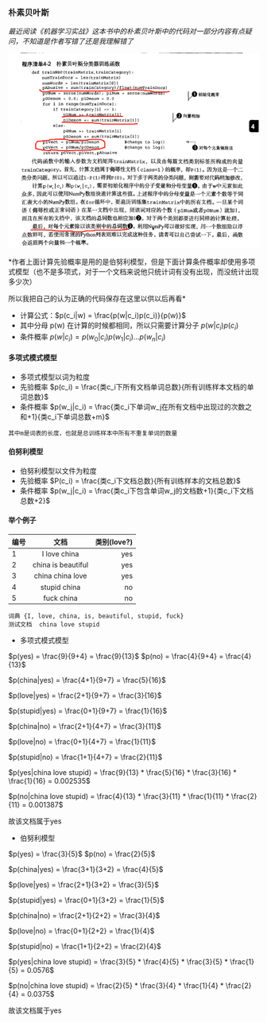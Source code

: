 ### 朴素贝叶斯
*最近阅读《机器学习实战》这本书中的朴素贝叶斯中的代码对一部分内容有点疑问，不知道是作者写错了还是我理解错了*

![navie_bayes.png](image/机器学习实战.png)

*作者上面计算先验概率是用的是伯努利模型，但是下面计算条件概率却使用多项式模型（也不是多项式，对于一个文档来说他只统计词有没有出现，而没统计出现多少次）

所以我把自己的认为正确的代码保存在这里以供以后再看*
* 计算公式：$p(c_i|w) = \frac{p(w|c_i)p(c_i)}{p(w)}$
* 其中分母 p(w) 在计算的时候都相同，所以只需要计算分子 $p(w|c_i)p(c_i)$
* 条件概率 $p(w|c_i) = p(w_0|c_i)p(w_1|c_i)...p(w_n|c_i)$

#### 多项式模式模型
* 多项式模型以词为粒度
* 先验概率 $p(c_i) = \frac{类c_i下所有文档单词总数}{所有训练样本文档的单词总数}$
* 条件概率 $p(w_j|c_i) = \frac{类c_i下单词w_j在所有文档中出现过的次数之和+1}{类c_i下单词总数+m}$

``
其中m是词表的长度，也就是总训练样本中所有不重复单词的数量
``

#### 伯努利模型
* 伯努利模型以文件为粒度
* 先验概率 $P(c_i) = \frac{类c_i下文档总数}{所有训练样本的文档总数}$
* 条件概率 $p(w_j|c_i) = \frac{类c_i下包含单词w_j的文档数+1}{类c_i下文档总数+2}$

#### 举个例子
编号|文档|类别(love?)
---|:--:|---:
1|I love china|yes
2|china is beautiful|yes
3|china china love|yes
4|stupid china|no
5|fuck china|no
```
词典 {I, love, china, is, beautiful, stupid, fuck} 
测试文档  china love stupid
```
* 多项式模式模型

$p(yes) = \frac{9}{9+4} = \frac{9}{13}$ $p(no) = \frac{4}{9+4} = \frac{4}{13}$

$p(china|yes) = \frac{4+1}{9+7} = \frac{5}{16}$

$p(love|yes) = \frac{2+1}{9+7} = \frac{3}{16}$

$p(stupid|yes) = \frac{0+1}{9+7} = \frac{1}{16}$

$p(china|no) = \frac{2+1}{4+7} = \frac{3}{11}$

$p(love|no) = \frac{0+1}{4+7} = \frac{1}{11}$

$p(stupid|no) = \frac{1+1}{4+7} = \frac{2}{11}$

$p(yes|china love stupid) = \frac{9}{13} * \frac{5}{16} * \frac{3}{16} * \frac{1}{16} = 0.002535$

$p(no|china love stupid) = \frac{4}{13} * \frac{3}{11} * \frac{1}{11} * \frac{2}{11} = 0.001387$

故该文档属于yes

* 伯努利模型

$p(yes) = \frac{3}{5}$ $p(no) = \frac{2}{5}$ 

$p(china|yes) = \frac{3+1}{3+2} = \frac{4}{5}$

$p(love|yes) = \frac{2+1}{3+2} = \frac{3}{5}$

$p(stupid|yes) = \frac{0+1}{3+2} = \frac{1}{5}$

$p(china|no) = \frac{2+1}{2+2} = \frac{3}{4}$

$p(love|no) = \frac{0+1}{2+2} = \frac{1}{4}$

$p(stupid|no) = \frac{1+1}{2+2} = \frac{2}{4}$

$p(yes|china love stupid) = \frac{3}{5} * \frac{4}{5} * \frac{3}{5} * \frac{1}{5} = 0.0576$

$p(no|china love stupid) = \frac{2}{5} * \frac{3}{4} * \frac{1}{4} * \frac{2}{4} = 0.0375$

故该文档属于yes